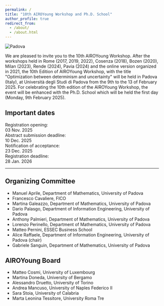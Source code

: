 ```yaml
---
permalink: /
title: "10th AIROYoung Workshop and Ph.D. School"
author_profile: true
redirect_from: 
  - /about/
  - /about.html
---
```


![Padova](/images/home-padova-pic-bo.png)

We are pleased to invite you to the 10th AIROYoung Workshop. After the workshops held in Rome (2017, 2019, 2022), Cosenza (2018), Bozen (2020), Milan (2023), Rende (2024), Pavia (2024) and the online version organized in 2021, the 10th Edition of AIROYoung Workshop, with the title "Optimization between determinism and uncertainty" will be held in Padova (Italy), at Università degli Studi di Padova from the 9th to the 13 of February 2025. For celebrating the 10th edition of the AIROYoung Workshop, the event will be enhanced with the Ph.D. School which will be held the first day (Monday, 9th February 2025).

<div class="important-dates-mobile">
    <h2>Important dates</h2>
      <ul style="list-style-type: none; padding-left: 0; margin-left: 0; margin-top: 1em;">
        <li> Registration opening:<br/>03 Nov. 2025</li>
        <li> Abstract submission deadline:<br/>10 Dec. 2025</li>
        <li> Notification of acceptance:<br/>23 Dec. 2025</li>
        <li> Registration deadline:<br/>28 Jan. 2026</li>
      </ul>
</div>

---

## Organizing Committee

- Manuel Aprile, Department of Mathematics, University of Padova  
- Francesco Cavaliere, FICO  
- Martina Galeazzo, Department of Mathematics, University of Padova  
- Dario Palasgo, Department of Information Engineering, University of Padova  
- Anthony Palmieri, Department of Mathematics, University of Padova  
- Lorenzo Perinello, Department of Mathematics, University of Padova  
- Matteo Pernini, ESSEC Business School
- Alice Raffaele, Department of Information Engineering, University of Padova (chair)
- Gabriele Sanguin, Department of Mathematics, University of Padova  

## AIROYoung Board

- Matteo Cosmi, University of Luxembourg
- Martina Doneda, University of Bergamo
- Alessandro Druetto, University of Torino
- Andrea Mancuso, University of Naples Federico II
- Sara Stoia, University of Calabria
- Marta Leonina Tessitore, University Roma Tre
